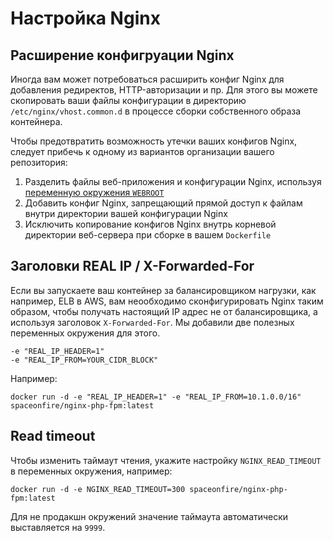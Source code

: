 # Настройка Nginx

## Расширение конфигруации Nginx

Иногда вам может потребоваться расширить конфиг Nginx для добавления редиректов, HTTP-авторизации и пр.
Для этого вы можете скопировать ваши файлы конфигурации в директорию `/etc/nginx/vhost.common.d`
в процессе сборки собственного образа контейнера.

Чтобы предотвратить возможность утечки ваших конфигов Nginx, следует прибечь к одному из вариантов организации вашего репозитория:

1. Разделить файлы веб-приложения и конфигурации Nginx, используя [переменную окружения `WEBROOT`](./configure.md)
1. Добавить конфиг Nginx, запрещающий прямой доступ к файлам внутри директории вашей конфигурации Nginx
1. Исключить копирование конфигов Nginx внутрь корневой директории веб-сервера при сборке в вашем `Dockerfile`

## Заголовки REAL IP / X-Forwarded-For

Если вы запускаете ваш контейнер за балансировщиком нагрузки, как например, ELB в AWS,
вам неообходимо сконфигурировать Nginx таким образом, чтобы получать настоящий IP адрес не от балансировщика,
а используя заголовок `X-Forwarded-For`. Мы добавили две полезных переменных окружения для этого.

```
-e "REAL_IP_HEADER=1"
-e "REAL_IP_FROM=YOUR_CIDR_BLOCK"
```

Например:

```
docker run -d -e "REAL_IP_HEADER=1" -e "REAL_IP_FROM=10.1.0.0/16" spaceonfire/nginx-php-fpm:latest
```

## Read timeout

Чтобы изменить таймаут чтения, укажите настройку `NGINX_READ_TIMEOUT` в переменных окружения, например:

```
docker run -d -e NGINX_READ_TIMEOUT=300 spaceonfire/nginx-php-fpm:latest
```

Для не продакшн окружений значение таймаута автоматически выставляется на `9999`.
